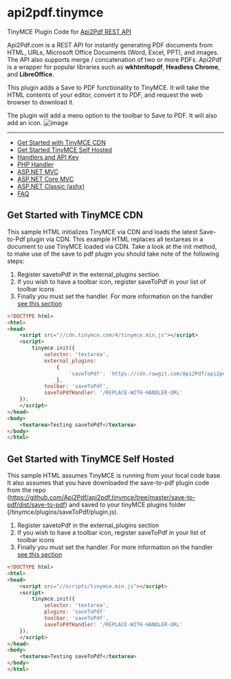 # api2pdf.tinymce
TinyMCE Plugin Code for [Api2Pdf REST API](https://www.api2pdf.com/documentation) 

Api2Pdf.com is a REST API for instantly generating PDF documents from HTML, URLs, Microsoft Office Documents (Word, Excel, PPT), and images. The API also supports merge / concatenation of two or more PDFs. Api2Pdf is a wrapper for popular libraries such as **wkhtmltopdf**, **Headless Chrome**, and **LibreOffice**.

This plugin adds a Save to PDF functionality to TinyMCE.  It will take the HTML contents of your editor, convert it to PDF, and request the web browser to download it.

The plugin will add a menu option to the toolbar to Save to PDF.  It will also add an icon.
![image](https://user-images.githubusercontent.com/7950956/44163612-e6f02500-a091-11e8-8897-e59a4e7eafcb.png)
***
- [Get Started with TinyMCE CDN](#tinymce-cdn)
- [Get Started TinyMCE Self Hosted](#tinymce-self)
- [Handlers and API Key](#handler)
- [PHP Handler](#php)
- [ASP.NET MVC](#mvc)
- [ASP.NET Core MVC](#mvccore)
- [ASP.NET Classic (ashx)](#ashx)
- [FAQ](https://www.api2pdf.com/faq)


## <a name="tinymce-cdn"></a>Get Started with TinyMCE CDN
This sample HTML initializes TinyMCE via CDN and loads the latest Save-to-Pdf plugin via CDN.  This example HTML replaces all textareas in a document to use TinyMCE loaded via CDN.  Take a look at the init method, to make use of the save to pdf plugin you should take note of the following steps:

1. Register savetoPdf in the external_plugins section
2. If you wish to have a toolbar icon, register saveToPdf in your list of toolbar icons
3. Finally you must set the handler.  For more information on the handler [see this section](#handler)

```html
<!DOCTYPE html>
<html>
<head>
    <script src="//cdn.tinymce.com/4/tinymce.min.js"></script>
    <script>
        tinymce.init({
            selector: 'textarea',
            external_plugins:
                {
                    'saveToPdf': 'https://cdn.rawgit.com/Api2Pdf/api2pdf.tinymce/master/save-to-pdf/dist/save-to-pdf/plugin.js'
                },
            toolbar: 'saveToPdf',
            saveToPdfHandler: '/REPLACE-WITH-HANDLER-URL'
    });
    </script>
</head>
<body>
    <textarea>Testing saveToPdf</textarea>
</body>
</html>
```

## <a name="tinymce-self"></a>Get Started with TinyMCE Self Hosted
This sample HTML assumes TinyMCE is running from your local code base.  It also assumes that you have downloaded the save-to-pdf plugin code from the repo (https://github.com/Api2Pdf/api2pdf.tinymce/tree/master/save-to-pdf/dist/save-to-pdf) and saved to your tinyMCE plugins folder (/tinymce/plugins/saveToPdf/plugin.js).

1. Register savetoPdf in the external_plugins section
2. If you wish to have a toolbar icon, register saveToPdf in your list of toolbar icons
3. Finally you must set the handler.  For more information on the handler [see this section](#handler)

```html
<!DOCTYPE html>
<html>
<head>
    <script src="//scripts/tinymce.min.js"></script>
    <script>
        tinymce.init({
            selector: 'textarea',
            plugins: 'saveToPdf'                
            toolbar: 'saveToPdf',
            saveToPdfHandler: '/REPLACE-WITH-HANDLER-URL'
    });
    </script>
</head>
<body>
    <textarea>Testing saveToPdf</textarea>
</body>
</html>
```
